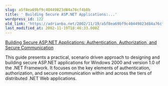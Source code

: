 ```yaml
---
slug: a5f8ea69bf9c40449823d84a76cf4b8b
title: ' Building Secure ASP.NET Applications:...'
wordpress_id: 122
old_link: 'https://adrianba.net/2002/11/19/a5f8ea69bf9c40449823d84a76cf4b8b/'
last_modified_at: 2002-11-19T18:46:33.000Z
---
```


[
Building Secure ASP.NET Applications: Authentication,
Authorization, and Secure Communication](http://msdn.microsoft.com/library/en-us/dnnetsec/html/secnetlpMSDN.asp)

This guide presents a practical, scenario driven approach to
designing and building secure ASP.NET applications for Windows 2000
and version 1.0 of the .NET Framework. It focuses on the key
elements of authentication, authorization, and secure communication
within and across the tiers of distributed .NET Web
applications.
